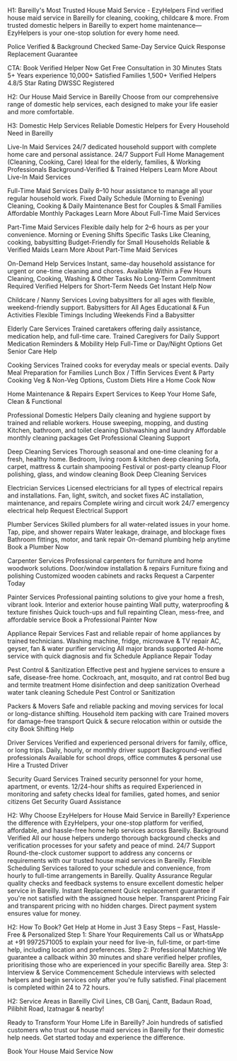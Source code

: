 H1: Bareilly's Most Trusted House Maid Service - EzyHelpers
Find verified house maid service in Bareilly for cleaning, cooking, childcare & more. From trusted domestic helpers in Bareilly to expert home maintenance—EzyHelpers is your one-stop solution for every home need.

Police Verified & Background Checked
Same-Day Service
Quick Response
Replacement Guarantee

CTA: Book Verified Helper Now
Get Free Consultation in 30 Minutes
Stats
5+ Years experience
10,000+ Satisfied Families 
1,500+ Verified Helpers 
4.8/5 Star Rating
DWSSC Registered 


H2: Our House Maid Service in Bareilly
Choose from our comprehensive range of domestic help services, each designed to make your life easier and more comfortable.

H3: Domestic Help Services
Reliable Domestic Helpers for Every Household Need in Bareilly

Live-In Maid Services
24/7 dedicated household support with complete home care and personal assistance.
24/7 Support
Full Home Management (Cleaning, Cooking, Care)
Ideal for the elderly, families, & Working Professionals
Background-Verified & Trained Helpers
Learn More About Live-In Maid Services

Full-Time Maid Services
Daily 8–10 hour assistance to manage all your regular household work.
Fixed Daily Schedule (Morning to Evening)
Cleaning, Cooking & Daily Maintenance
Best for Couples & Small Families
Affordable Monthly Packages
Learn More About Full-Time Maid Services

Part-Time Maid Services
Flexible daily help for 2–6 hours as per your convenience.
Morning or Evening Shifts
Specific Tasks Like Cleaning, cooking, babysitting
Budget-Friendly for Small Households
Reliable & Verified Maids
 Learn More About Part-Time Maid Services

On-Demand Help Services
Instant, same-day household assistance for urgent or one-time cleaning and chores.
Available Within a Few Hours
Cleaning, Cooking, Washing & Other Tasks
No Long-Term Commitment Required
Verified Helpers for Short-Term Needs
 Get Instant Help Now

Childcare / Nanny Services
Loving babysitters for all ages with flexible, weekend-friendly support.
Babysitters for All Ages
Educational & Fun Activities
Flexible Timings Including Weekends
Find a Babysitter

Elderly Care Services
Trained caretakers offering daily assistance, medication help, and full-time care.
Trained Caregivers for Daily Support
Medication Reminders & Mobility Help
Full-Time or Day/Night Options
Get Senior Care Help

Cooking Services
Trained cooks for everyday meals or special events.
Daily Meal Preparation for Families
Lunch Box / Tiffin Services
Event & Party Cooking
Veg & Non-Veg Options, Custom Diets
Hire a Home Cook Now



Home Maintenance & Repairs
Expert Services to Keep Your Home Safe, Clean & Functional

Professional Domestic Helpers
Daily cleaning and hygiene support by trained and reliable workers.
House sweeping, mopping, and dusting
Kitchen, bathroom, and toilet cleaning
Dishwashing and laundry
Affordable monthly cleaning packages
Get Professional Cleaning Support

Deep Cleaning Services
Thorough seasonal and one-time cleaning for a fresh, healthy home.
Bedroom, living room & kitchen deep cleaning
Sofa, carpet, mattress & curtain shampooing
Festival or post-party cleanup
Floor polishing, glass, and window cleaning
Book Deep Cleaning Services

Electrician Services
Licensed electricians for all types of electrical repairs and installations.
Fan, light, switch, and socket fixes
AC installation, maintenance, and repairs
Complete wiring and circuit work
24/7 emergency electrical help
Request Electrical Support

Plumber Services
Skilled plumbers for all water-related issues in your home.
Tap, pipe, and shower repairs
Water leakage, drainage, and blockage fixes
Bathroom fittings, motor, and tank repair
On-demand plumbing help anytime
Book a Plumber Now

Carpenter Services
Professional carpenters for furniture and home woodwork solutions.
Door/window installation & repairs
Furniture fixing and polishing
Customized wooden cabinets and racks
 Request a Carpenter Today

Painter Services
Professional painting solutions to give your home a fresh, vibrant look.
Interior and exterior house painting
Wall putty, waterproofing & texture finishes
Quick touch-ups and full repainting
Clean, mess-free, and affordable service
Book a Professional Painter Now

Appliance Repair Services
Fast and reliable repair of home appliances by trained technicians.
Washing machine, fridge, microwave & TV repair
AC, geyser, fan & water purifier servicing
All major brands supported
At-home service with quick diagnosis and fix
Schedule Appliance Repair Today


Pest Control & Sanitization
Effective pest and hygiene services to ensure a safe, disease-free home.
Cockroach, ant, mosquito, and rat control
Bed bug and termite treatment
Home disinfection and deep sanitization
Overhead water tank cleaning
Schedule Pest Control or Sanitization

Packers & Movers
Safe and reliable packing and moving services for local or long-distance shifting.
Household item packing with care
Trained movers for damage-free transport
Quick & secure relocation within or outside the city
 Book Shifting Help

Driver Services
Verified and experienced personal drivers for family, office, or long trips.
Daily, hourly, or monthly driver support
Background-verified professionals
Available for school drops, office commutes & personal use
Hire a Trusted Driver

Security Guard Services
Trained security personnel for your home, apartment, or events.
12/24-hour shifts as required
Experienced in monitoring and safety checks
Ideal for families, gated homes, and senior citizens
Get Security Guard Assistance




H2: Why Choose EzyHelpers for House Maid Service in Bareilly?
Experience the difference with EzyHelpers, your one-stop platform for verified, affordable, and hassle-free home help services across Bareilly.
Background Verified
All our house helpers undergo thorough background checks and verification processes for your safety and peace of mind.
24/7 Support
Round-the-clock customer support to address any concerns or requirements with our trusted house maid services in Bareilly.
Flexible Scheduling
Services tailored to your schedule and convenience, from hourly to full-time arrangements in Bareilly.
Quality Assurance
Regular quality checks and feedback systems to ensure excellent domestic helper service in Bareilly.
Instant Replacement
Quick replacement guarantee if you're not satisfied with the assigned house helper.
Transparent Pricing
Fair and transparent pricing with no hidden charges. Direct payment system ensures value for money.

H2: How To Book?
Get Help at Home in Just 3 Easy Steps – Fast, Hassle-Free & Personalized
Step 1: Share Your Requirements
Call us or WhatsApp at +91 9972571005 to explain your need for live-in, full-time, or part-time help, including location and preferences.
Step 2: Professional Matching
We guarantee a callback within 30 minutes and share verified helper profiles, prioritising those who are experienced in your specific Bareilly area.
Step 3: Interview & Service Commencement
Schedule interviews with selected helpers and begin services only after you're fully satisfied. Final placement is completed within 24 to 72 hours.


H2: Service Areas in Bareilly
Civil Lines, CB Ganj, Cantt, Badaun Road, Pilibhit Road, Izatnagar & nearby!



Ready to Transform Your Home Life in Bareilly?
Join hundreds of satisfied customers who trust our house maid services in Bareilly for their domestic help needs. Get started today and experience the difference.

Book Your House Maid Service Now



